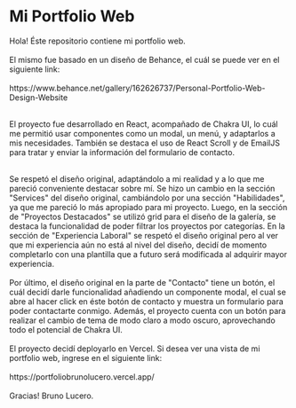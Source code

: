 <h1>Mi Portfolio Web</h1>
Hola! Éste repositorio contiene mi portfolio web. 
<br>
<br>
El mismo fue basado en un diseño de Behance, el cuál se puede ver en el siguiente link: 
<br>
<br>
https://www.behance.net/gallery/162626737/Personal-Portfolio-Web-Design-Website
<br>
<br>
<p>
  El proyecto fue desarrollado en React, acompañado de Chakra UI, lo cuál me permitió usar componentes como un modal, un menú, y adaptarlos a mis necesidades. También se destaca el uso de React Scroll y de EmailJS para tratar y enviar la información del formulario de contacto.
</p>
<br>
Se respetó el diseño original, adaptándolo a mi realidad y a lo que me pareció conveniente destacar sobre mí. Se hizo un cambio en la sección "Services" del diseño original, cambiándolo por una sección "Habilidades", ya que me pareció lo más apropiado para mi proyecto. 
Luego, en la sección de "Proyectos Destacados" se utilizó grid para el diseño de la galería, se destaca la funcionalidad de poder filtrar los proyectos por categorías. 
En la sección de "Experiencia Laboral" se respetó el diseño original pero al ver que mi experiencia aún no está al nivel del diseño, decidí de momento completarlo con una plantilla que a futuro será modificada al adquirir mayor experiencia. 
<br>
<br>
Por último, el diseño original en la parte de "Contacto" tiene un botón, el cuál decidí darle funcionalidad añadiendo un componente modal, el cual se abre al hacer click en éste botón de contacto y muestra un formulario para poder contactarte conmigo. Además, el proyecto cuenta con un botón para realizar el cambio de tema de modo claro a modo oscuro, aprovechando todo el potencial de Chakra UI.
<br>
<br>
El proyecto decidí deployarlo en Vercel. Si desea ver una vista de mi portfolio web, ingrese en el siguiente link: 
<br>
<br>
https://portfoliobrunolucero.vercel.app/
<br>
<br>
Gracias! Bruno Lucero. 
